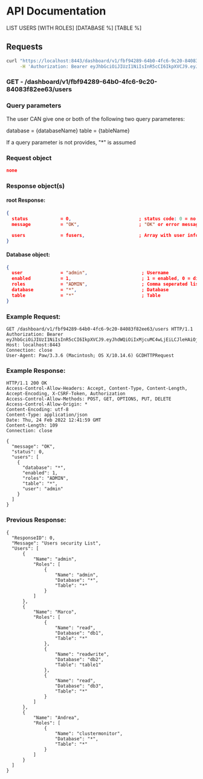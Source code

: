 # API Documentation

LIST USERS [WITH ROLES] [DATABASE %] [TABLE %]

## Requests

```sh
curl "https://localhost:8443/dashboard/v1/fbf94289-64b0-4fc6-9c20-84083f82ee63/users" \
     -H 'Authorization: Bearer eyJhbGciOiJIUzI1NiIsInR5cCI6IkpXVCJ9.eyJhdWQiOiIxMjcuMC4wLjEiLCJleHAiOjE2NDU1NzY5NDUsImp0aSI6IjAiLCJpYXQiOjE2NDU1NDY5NDUsImlzcyI6IlNRTGl0ZSBDbG91ZCBXZWIgU2VydmVyIiwibmJmIjoxNjQ1NTQ2OTQ1LCJzdWIiOiJzcWxpdGVjbG91ZC5pbyJ9.Ru7lvh1tx72CWfsoL2-ZM2b1sB6bB59V6oSlN-gEs2E'

```

### **GET** - /dashboard/v1/fbf94289-64b0-4fc6-9c20-84083f82ee63/users

### Query parameters

The user CAN give one or both of the following two query parameteres:

database = {databaseName}
table    = {tableName}

If a query parameter is not provides, "*" is assumed

### Request object

```json
none
```

### Response object(s)

#### root Response:

```json
{
  status            = 0,                         ; status code: 0 = no error, error otherwise
  message           = "OK",                      ; "OK" or error message

  users             = fusers,                    ; Array with user info
}
```

#### Database object:

```json
{
  user              = "admin",                    ; Username
  enabled           = 1,                          ; 1 = enabled, 0 = disabled
  roles             = "ADMIN",                    ; Comma seperated list of roles
  database          = "*",                        ; Database
  table             = "*"                         ; Table
}
```

### Example Request:

```
GET /dashboard/v1/fbf94289-64b0-4fc6-9c20-84083f82ee63/users HTTP/1.1
Authorization: Bearer eyJhbGciOiJIUzI1NiIsInR5cCI6IkpXVCJ9.eyJhdWQiOiIxMjcuMC4wLjEiLCJleHAiOjE2NDU3Mjk5NzAsImp0aSI6IjAiLCJpYXQiOjE2NDU2OTk5NzAsImlzcyI6IlNRTGl0ZSBDbG91ZCBXZWIgU2VydmVyIiwibmJmIjoxNjQ1Njk5OTcwLCJzdWIiOiJzcWxpdGVjbG91ZC5pbyJ9.8izk50ZCk4kQ7Mpf99tj3DuSOuJhPS2cFpAuhlvoGQw
Host: localhost:8443
Connection: close
User-Agent: Paw/3.3.6 (Macintosh; OS X/10.14.6) GCDHTTPRequest
```

### Example Response:

```
HTTP/1.1 200 OK
Access-Control-Allow-Headers: Accept, Content-Type, Content-Length, Accept-Encoding, X-CSRF-Token, Authorization
Access-Control-Allow-Methods: POST, GET, OPTIONS, PUT, DELETE
Access-Control-Allow-Origin: *
Content-Encoding: utf-8
Content-Type: application/json
Date: Thu, 24 Feb 2022 12:41:59 GMT
Content-Length: 109
Connection: close

{
  "message": "OK",
  "status": 0,
  "users": [
    {
      "database": "*",
      "enabled": 1,
      "roles": "ADMIN",
      "table": "*",
      "user": "admin"
    }
  ]
}
```

### Previous Response:

```
{
  "ResponseID": 0,
  "Message": "Users security List",
  "Users": [
      {
          "Name": "admin",
          "Roles": [
              {
                  "Name": "admin",
                  "Database": "*",
                  "Table": "*"
              }
          ]
      },
      {
          "Name": "Marco",
          "Roles": [
              {
                  "Name": "read",
                  "Database": "db1",
                  "Table": "*"
              },
              {
                  "Name": "readwrite",
                  "Database": "db2",
                  "Table": "table1"
              },
              {
                  "Name": "read",
                  "Database": "db3",
                  "Table": "*"
              }
          ]
      },
      {
          "Name": "Andrea",
          "Roles": [
              {
                  "Name": "clustermonitor",
                  "Database": "*",
                  "Table": "*"
              }
          ]
      }
  ]
}
```